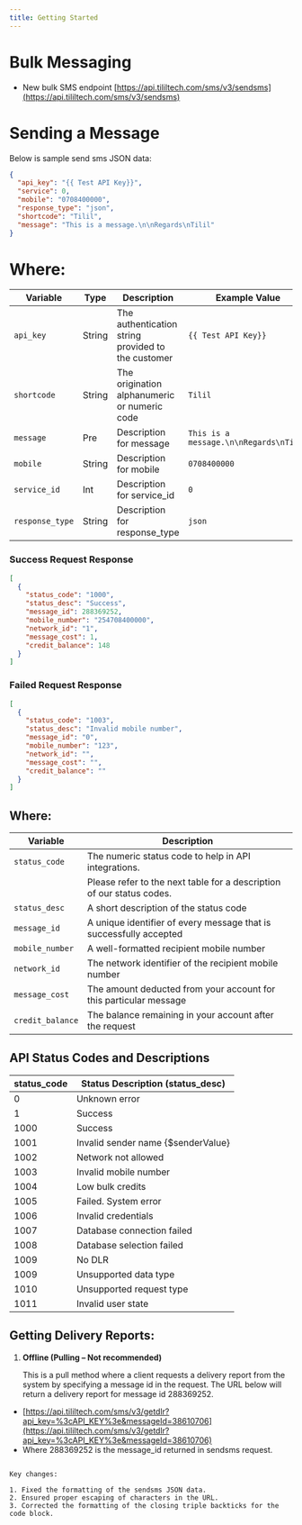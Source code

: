 ```yaml
---
title: Getting Started
---
```


# Bulk Messaging

- New bulk SMS endpoint [https://api.tililtech.com/sms/v3/sendsms](https://api.tililtech.com/sms/v3/sendsms)


# Sending a Message

Below is sample send sms JSON data:

```json
{
  "api_key": "{{ Test API Key}}",
  "service": 0,
  "mobile": "0708400000",
  "response_type": "json",
  "shortcode": "Tilil",
  "message": "This is a message.\n\nRegards\nTilil"
}
```

# Where:

| Variable        | Type   | Description                                        | Example Value                          |
| --------------- | ------ | -------------------------------------------------- | -------------------------------------- |
| `api_key`       | String | The authentication string provided to the customer | `{{ Test API Key}}`                    |
| `shortcode`     | String | The origination alphanumeric or numeric code       | `Tilil`                                |
| `message`       | Pre    | Description for message                            | `This is a message.\n\nRegards\nTilil` |
| `mobile`        | String | Description for mobile                             | `0708400000`                           |
| `service_id`    | Int    | Description for service_id                         | `0`                                    |
| `response_type` | String | Description for response_type                      | `json`                                 |

### Success Request Response

```json
[
  {
    "status_code": "1000",
    "status_desc": "Success",
    "message_id": 288369252,
    "mobile_number": "254708400000",
    "network_id": "1",
    "message_cost": 1,
    "credit_balance": 148
  }
]
```

### Failed Request Response

```json
[
  {
    "status_code": "1003",
    "status_desc": "Invalid mobile number",
    "message_id": "0",
    "mobile_number": "123",
    "network_id": "",
    "message_cost": "",
    "credit_balance": ""
  }
]
```

## Where:

| Variable         | Description                                                           |
| ---------------- | --------------------------------------------------------------------- |
| `status_code`    | The numeric status code to help in API integrations.                  |
|                  | Please refer to the next table for a description of our status codes. |
| `status_desc`    | A short description of the status code                                |
| `message_id`     | A unique identifier of every message that is successfully accepted    |
| `mobile_number`  | A well-formatted recipient mobile number                              |
| `network_id`     | The network identifier of the recipient mobile number                 |
| `message_cost`   | The amount deducted from your account for this particular message     |
| `credit_balance` | The balance remaining in your account after the request               |

## API Status Codes and Descriptions

| status_code | Status Description (status_desc)   |
| ----------- | ---------------------------------- |
| 0           | Unknown error                      |
| 1           | Success                            |
| 1000        | Success                            |
| 1001        | Invalid sender name {$senderValue} |
| 1002        | Network not allowed                |
| 1003        | Invalid mobile number              |
| 1004        | Low bulk credits                   |
| 1005        | Failed. System error               |
| 1006        | Invalid credentials                |
| 1007        | Database connection failed         |
| 1008        | Database selection failed          |
| 1009        | No DLR                             |
| 1009        | Unsupported data type              |
| 1010        | Unsupported request type           |
| 1011        | Invalid user state                 |

## Getting Delivery Reports:

1. **Offline (Pulling – Not recommended)**

   This is a pull method where a client requests a delivery report from the system by specifying a message id in the request. The URL below will return a delivery report for message id 288369252.

- [https://api.tililtech.com/sms/v3/getdlr?api_key=%3cAPI_KEY%3e&messageId=38610706](https://api.tililtech.com/sms/v3/getdlr?api_key=%3cAPI_KEY%3e&messageId=38610706)
- Where 288369252 is the message_id returned in sendsms request.

```

Key changes:

1. Fixed the formatting of the sendsms JSON data.
2. Ensured proper escaping of characters in the URL.
3. Corrected the formatting of the closing triple backticks for the code block.

```
